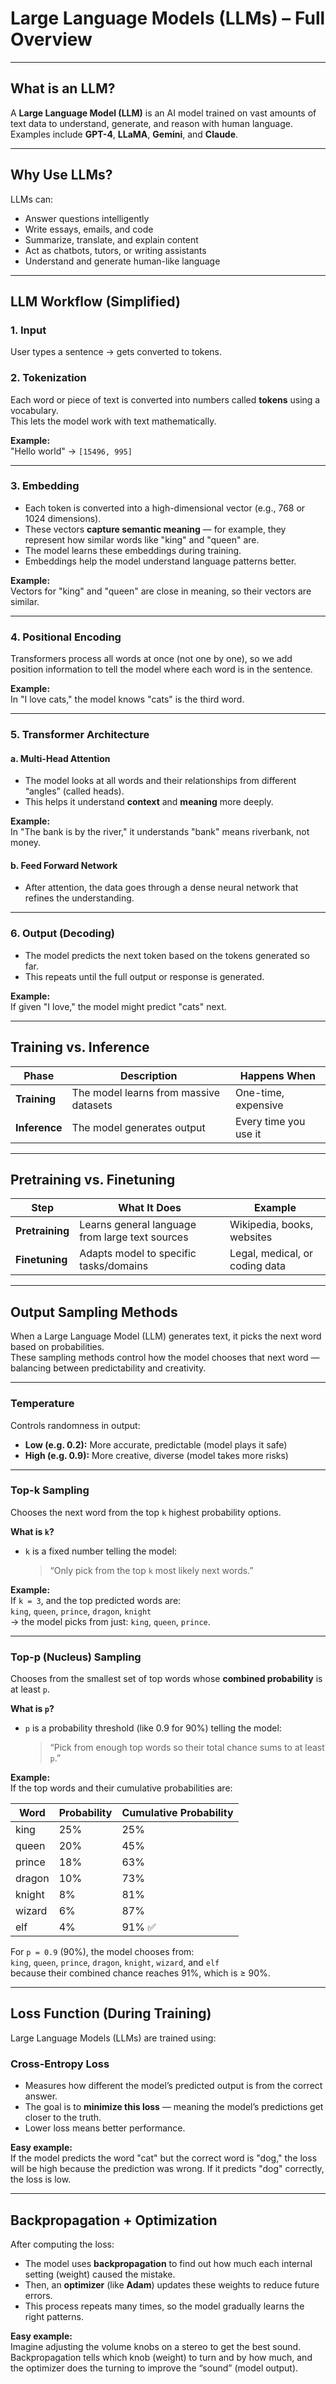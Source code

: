 # Large Language Models (LLMs) – Full Overview

---

## What is an LLM?

A **Large Language Model (LLM)** is an AI model trained on vast amounts of text data to understand, generate, and reason with human language.  
Examples include **GPT-4**, **LLaMA**, **Gemini**, and **Claude**.

---

## Why Use LLMs?

LLMs can:  
- Answer questions intelligently  
- Write essays, emails, and code  
- Summarize, translate, and explain content  
- Act as chatbots, tutors, or writing assistants  
- Understand and generate human-like language  

---

## LLM Workflow (Simplified)

### 1. Input  
User types a sentence → gets converted to tokens.

### 2. Tokenization  
Each word or piece of text is converted into numbers called **tokens** using a vocabulary.  
This lets the model work with text mathematically.

**Example:**  
"Hello world" → `[15496, 995]`

---

### 3. Embedding  
- Each token is converted into a high-dimensional vector (e.g., 768 or 1024 dimensions).  
- These vectors **capture semantic meaning** — for example, they represent how similar words like "king" and "queen" are.  
- The model learns these embeddings during training.  
- Embeddings help the model understand language patterns better.

**Example:**  
Vectors for "king" and "queen" are close in meaning, so their vectors are similar.

---

### 4. Positional Encoding  
Transformers process all words at once (not one by one), so we add position information to tell the model where each word is in the sentence.

**Example:**  
In "I love cats," the model knows "cats" is the third word.

---

### 5. Transformer Architecture

#### a. Multi-Head Attention  
- The model looks at all words and their relationships from different “angles” (called heads).  
- This helps it understand **context** and **meaning** more deeply.

**Example:**  
In "The bank is by the river," it understands "bank" means riverbank, not money.

#### b. Feed Forward Network  
- After attention, the data goes through a dense neural network that refines the understanding.

---

### 6. Output (Decoding)  
- The model predicts the next token based on the tokens generated so far.  
- This repeats until the full output or response is generated.

**Example:**  
If given "I love," the model might predict "cats" next.

---

## Training vs. Inference

| Phase        | Description                           | Happens When        |
|--------------|-------------------------------------|---------------------|
| **Training** | The model learns from massive datasets | One-time, expensive |
| **Inference**| The model generates output           | Every time you use it|

---

## Pretraining vs. Finetuning

| Step           | What It Does                                     | Example                         |
|----------------|-------------------------------------------------|---------------------------------|
| **Pretraining**| Learns general language from large text sources | Wikipedia, books, websites      |
| **Finetuning** | Adapts model to specific tasks/domains           | Legal, medical, or coding data  |

---

## Output Sampling Methods

When a Large Language Model (LLM) generates text, it picks the next word based on probabilities.  
These sampling methods control how the model chooses that next word — balancing between predictability and creativity.

---

### Temperature  
Controls randomness in output:  
- **Low (e.g. 0.2):** More accurate, predictable (model plays it safe)  
- **High (e.g. 0.9):** More creative, diverse (model takes more risks)

---

### Top-k Sampling  
Chooses the next word from the top `k` highest probability options.

**What is `k`?**  
- `k` is a fixed number telling the model:  
  > “Only pick from the top `k` most likely next words.”

**Example:**  
If `k = 3`, and the top predicted words are:  
`king`, `queen`, `prince`, `dragon`, `knight`  
→ the model picks from just: `king`, `queen`, `prince`.

---

### Top-p (Nucleus) Sampling  
Chooses from the smallest set of top words whose **combined probability** is at least `p`.

**What is `p`?**  
- `p` is a probability threshold (like 0.9 for 90%) telling the model:  
  > “Pick from enough top words so their total chance sums to at least `p`.”

**Example:**  
If the top words and their cumulative probabilities are:

| Word    | Probability | Cumulative Probability |
|---------|-------------|------------------------|
| king    | 25%         | 25%                    |
| queen   | 20%         | 45%                    |
| prince  | 18%         | 63%                    |
| dragon  | 10%         | 73%                    |
| knight  | 8%          | 81%                    |
| wizard  | 6%          | 87%                    |
| elf     | 4%          | 91% ✅                 |

For `p = 0.9` (90%), the model chooses from:  
`king`, `queen`, `prince`, `dragon`, `knight`, `wizard`, and `elf`  
because their combined chance reaches 91%, which is ≥ 90%.

---

## Loss Function (During Training)

Large Language Models (LLMs) are trained using:

### Cross-Entropy Loss
- Measures how different the model’s predicted output is from the correct answer.  
- The goal is to **minimize this loss** — meaning the model’s predictions get closer to the truth.  
- Lower loss means better performance.

**Easy example:**  
If the model predicts the word "cat" but the correct word is "dog," the loss will be high because the prediction was wrong. If it predicts "dog" correctly, the loss is low.

---

## Backpropagation + Optimization

After computing the loss:

- The model uses **backpropagation** to find out how much each internal setting (weight) caused the mistake.  
- Then, an **optimizer** (like **Adam**) updates these weights to reduce future errors.  
- This process repeats many times, so the model gradually learns the right patterns.

**Easy example:**  
Imagine adjusting the volume knobs on a stereo to get the best sound. Backpropagation tells which knob (weight) to turn and by how much, and the optimizer does the turning to improve the “sound” (model output).


